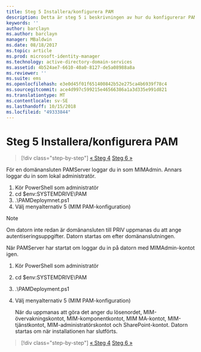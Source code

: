 ```yaml
---
title: Steg 5 Installera/konfigurera PAM
description: Detta är steg 5 i beskrivningen av hur du konfigurerar PAM med hjälp av skript, och här beskrivs de olika distributionsstegen på PAM-servern.
keywords: ''
author: barclayn
ms.author: barclayn
manager: MBaldwin
ms.date: 08/18/2017
ms.topic: article
ms.prod: microsoft-identity-manager
ms.technology: active-directory-domain-services
ms.assetid: 4b524ae7-6610-40a0-8127-de5a08988a8a
ms.reviewer: ''
ms.suite: ems
ms.openlocfilehash: e3e0d45f01f651400842b52e275ca4b6939f78c4
ms.sourcegitcommit: ace4d997c599215e46566386a1a3d335e991d821
ms.translationtype: MT
ms.contentlocale: sv-SE
ms.lasthandoff: 10/15/2018
ms.locfileid: "49333844"
---
```

# <a name="step-5-installingconfiguring-pam"></a>Steg 5 Installera/konfigurera PAM

> [!div class="step-by-step"]
> [« Steg 4](sp1-step4-configuring-sharepoint.md)
> [Steg 6 »](sp1-step6-setup-pam-trust.md)

För en domänansluten PAMServer loggar du in som MIMAdmin. Annars loggar du in som lokal administratör.
1. Kör PowerShell som administratör
2. cd $env:SYSTEMDRIVE\PAM
3. .\PAMDeploymnet.ps1
4. Välj menyalternativ 5 (MIM PAM-konfiguration)

>[!NOTE]
>Om datorn inte redan är domänansluten till PRIV uppmanas du att ange autentiseringsuppgifter. Datorn startas om efter domänanslutningen.

När PAMServer har startat om loggar du in på datorn med MIMAdmin-kontot igen.

1. Kör PowerShell som administratör
2. cd $env:SYSTEMDRIVE\PAM
3. .\PAMDeployment.ps1
4. Välj menyalternativ 5 (MIM PAM-konfiguration)

   När du uppmanas att göra det anger du lösenordet, MIM-övervakningskontot, MIM-komponentkontot, MIM MA-kontot, MIM-tjänstkontot, MIM-administratörskontot och SharePoint-kontot.
   Datorn startas om när installationen har slutförts.

> [!div class="step-by-step"]
> [« Steg 4](sp1-step4-configuring-sharepoint.md)
> [Steg 6 »](sp1-step6-setup-pam-trust.md)
